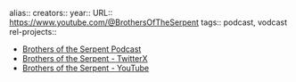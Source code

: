 alias::
creators::
year::
URL:: https://www.youtube.com/@BrothersOfTheSerpent
tags:: podcast, vodcast
rel-projects::


- [Brothers of the Serpent Podcast](https://www.brothersoftheserpent.com/)
- [Brothers of the Serpent - TwitterX](https://x.com/SnkBrs)
- [Brothers of the Serpent - YouTube](https://www.youtube.com/@BrothersOfTheSerpent)